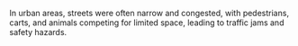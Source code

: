 In urban areas, streets were often narrow and congested, with pedestrians, carts, and animals competing for limited space, leading to traffic jams and safety hazards.
